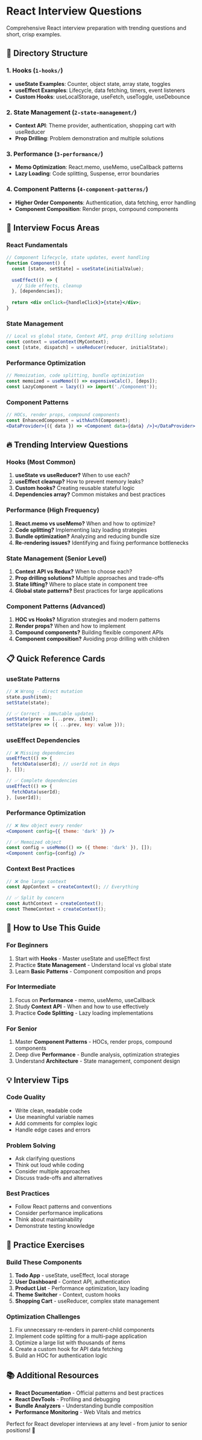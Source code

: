 # React Interview Questions

Comprehensive React interview preparation with trending questions and short, crisp examples.

## 📁 Directory Structure

### 1. **Hooks** (`1-hooks/`)
- **useState Examples**: Counter, object state, array state, toggles
- **useEffect Examples**: Lifecycle, data fetching, timers, event listeners
- **Custom Hooks**: useLocalStorage, useFetch, useToggle, useDebounce

### 2. **State Management** (`2-state-management/`)
- **Context API**: Theme provider, authentication, shopping cart with useReducer
- **Prop Drilling**: Problem demonstration and multiple solutions

### 3. **Performance** (`3-performance/`)
- **Memo Optimization**: React.memo, useMemo, useCallback patterns
- **Lazy Loading**: Code splitting, Suspense, error boundaries

### 4. **Component Patterns** (`4-component-patterns/`)
- **Higher Order Components**: Authentication, data fetching, error handling
- **Component Composition**: Render props, compound components

## 🎯 Interview Focus Areas

### **React Fundamentals**
```jsx
// Component lifecycle, state updates, event handling
function Component() {
  const [state, setState] = useState(initialValue);
  
  useEffect(() => {
    // Side effects, cleanup
  }, [dependencies]);
  
  return <div onClick={handleClick}>{state}</div>;
}
```

### **State Management**
```jsx
// Local vs global state, Context API, prop drilling solutions
const context = useContext(MyContext);
const [state, dispatch] = useReducer(reducer, initialState);
```

### **Performance Optimization**
```jsx
// Memoization, code splitting, bundle optimization
const memoized = useMemo(() => expensiveCalc(), [deps]);
const LazyComponent = lazy(() => import('./Component'));
```

### **Component Patterns**
```jsx
// HOCs, render props, compound components
const EnhancedComponent = withAuth(Component);
<DataProvider>{({ data }) => <Component data={data} />}</DataProvider>
```

## 🔥 Trending Interview Questions

### **Hooks (Most Common)**
1. **useState vs useReducer?** When to use each?
2. **useEffect cleanup?** How to prevent memory leaks?
3. **Custom hooks?** Creating reusable stateful logic
4. **Dependencies array?** Common mistakes and best practices

### **Performance (High Frequency)**
1. **React.memo vs useMemo?** When and how to optimize?
2. **Code splitting?** Implementing lazy loading strategies
3. **Bundle optimization?** Analyzing and reducing bundle size
4. **Re-rendering issues?** Identifying and fixing performance bottlenecks

### **State Management (Senior Level)**
1. **Context API vs Redux?** When to choose each?
2. **Prop drilling solutions?** Multiple approaches and trade-offs
3. **State lifting?** Where to place state in component tree
4. **Global state patterns?** Best practices for large applications

### **Component Patterns (Advanced)**
1. **HOC vs Hooks?** Migration strategies and modern patterns
2. **Render props?** When and how to implement
3. **Compound components?** Building flexible component APIs
4. **Component composition?** Avoiding prop drilling with children

## 📋 Quick Reference Cards

### **useState Patterns**
```jsx
// ❌ Wrong - direct mutation
state.push(item);
setState(state);

// ✅ Correct - immutable updates
setState(prev => [...prev, item]);
setState(prev => ({ ...prev, key: value }));
```

### **useEffect Dependencies**
```jsx
// ❌ Missing dependencies
useEffect(() => {
  fetchData(userId); // userId not in deps
}, []);

// ✅ Complete dependencies
useEffect(() => {
  fetchData(userId);
}, [userId]);
```

### **Performance Optimization**
```jsx
// ❌ New object every render
<Component config={{ theme: 'dark' }} />

// ✅ Memoized object
const config = useMemo(() => ({ theme: 'dark' }), []);
<Component config={config} />
```

### **Context Best Practices**
```jsx
// ❌ One large context
const AppContext = createContext(); // Everything

// ✅ Split by concern
const AuthContext = createContext();
const ThemeContext = createContext();
```

## 🚀 How to Use This Guide

### **For Beginners**
1. Start with **Hooks** - Master useState and useEffect first
2. Practice **State Management** - Understand local vs global state
3. Learn **Basic Patterns** - Component composition and props

### **For Intermediate**
1. Focus on **Performance** - memo, useMemo, useCallback
2. Study **Context API** - When and how to use effectively
3. Practice **Code Splitting** - Lazy loading implementations

### **For Senior**
1. Master **Component Patterns** - HOCs, render props, compound components
2. Deep dive **Performance** - Bundle analysis, optimization strategies
3. Understand **Architecture** - State management, component design

## 💡 Interview Tips

### **Code Quality**
- Write clean, readable code
- Use meaningful variable names
- Add comments for complex logic
- Handle edge cases and errors

### **Problem Solving**
- Ask clarifying questions
- Think out loud while coding
- Consider multiple approaches
- Discuss trade-offs and alternatives

### **Best Practices**
- Follow React patterns and conventions
- Consider performance implications
- Think about maintainability
- Demonstrate testing knowledge

## 🧪 Practice Exercises

### **Build These Components**
1. **Todo App** - useState, useEffect, local storage
2. **User Dashboard** - Context API, authentication
3. **Product List** - Performance optimization, lazy loading
4. **Theme Switcher** - Context, custom hooks
5. **Shopping Cart** - useReducer, complex state management

### **Optimization Challenges**
1. Fix unnecessary re-renders in parent-child components
2. Implement code splitting for a multi-page application
3. Optimize a large list with thousands of items
4. Create a custom hook for API data fetching
5. Build an HOC for authentication logic

## 📚 Additional Resources

- **React Documentation** - Official patterns and best practices
- **React DevTools** - Profiling and debugging
- **Bundle Analyzers** - Understanding bundle composition
- **Performance Monitoring** - Web Vitals and metrics

Perfect for React developer interviews at any level - from junior to senior positions! 🎉 